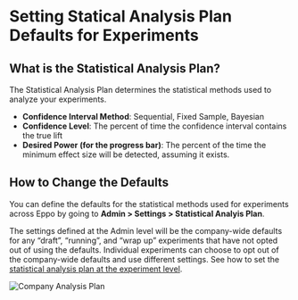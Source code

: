 # Setting Statical Analysis Plan Defaults for Experiments

## What is the Statistical Analysis Plan?
The Statistical Analysis Plan determines the statistical methods used to analyze your experiments.
* **Confidence Interval Method**: Sequential, Fixed Sample, Bayesian
* **Confidence Level**: The percent of time the confidence interval contains the true lift
* **Desired Power (for the progress bar)**: The percent of the time the minimum effect size will be detected, assuming it exists.


## How to Change the Defaults
You can define the defaults for the statistical methods used for experiments across Eppo by going to **Admin > Settings > Statistical Analyis Plan**. 

The settings defined at the Admin level will be the company-wide defaults for any “draft”, “running”,  and “wrap up” experiments that have not opted out of using the defaults. Individual experiments can choose to opt out of the company-wide defaults and use different settings. See how to set the [statistical analysis plan at the experiment level](https://docs.geteppo.com/building-experiments/experiments/creating-experiments/#10-optional-the-statistical-analysis-plan).

![Company Analysis Plan](https://user-images.githubusercontent.com/90637953/200430663-1272805d-b494-44aa-bc48-cfd2e9fc3439.gif)
